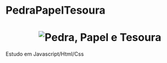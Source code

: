 # PedraPapelTesoura

<h1 align="center">
  <img alt="Pedra, Papel e Tesoura" title="#Jogo" src="https://ibb.co/8rPx4JZ" />
</h1>
Estudo em Javascript/Html/Css
